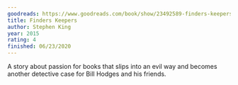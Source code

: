 ```yaml
---
goodreads: https://www.goodreads.com/book/show/23492589-finders-keepers
title: Finders Keepers
author: Stephen King
year: 2015
rating: 4
finished: 06/23/2020
---
```


A story about passion for books that slips into an evil way and
becomes another detective case for Bill Hodges and his friends.
